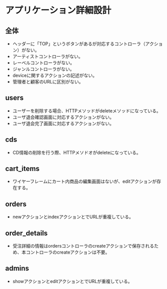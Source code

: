 # アプリケーション詳細設計
## 全体
- ヘッダーに「TOP」というボタンがあるが対応するコントローラ（アクション）がない。
- アーティストコントローラがない。
- レーベルコントローラがない。
- ジャンルコントローラがない。
- deviceに関するアクションの記述がない。
- 管理者と顧客のURLに区別がない。

## users
- ユーザーを削除する場合、HTTPメソッドがdeleteメソッドになっている。
- ユーザ退会確認画面に対応するアクションがない。
- ユーザ退会完了画面に対応するアクションがない。

## cds
- CD情報の削除を行う際、HTTPメソドオがdeleteになっている。

## cart_items
- ワイヤーフレームにカート内商品の編集画面はないが、editアクションが存在する。

## orders
- newアクションとindexアクションとでURLが重複している。

## order_details
- 受注詳細の情報はordersコントローラのcreateアクションで保存されるため、本コントローラのcreateアクションは不要。

## admins
- showアクションとeditアクションとでURLが重複している。
